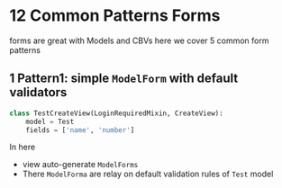 # 12 Common Patterns Forms
forms are great with Models and CBVs here we cover 5 common form patterns

## 1 Pattern1: simple `ModelForm` with default validators
```python
class TestCreateView(LoginRequiredMixin, CreateView):
    model = Test
    fields = ['name', 'number']
```
In here
*   view auto-generate `ModelForms`
*   There `ModelForma` are relay on default validation rules of `Test` model


